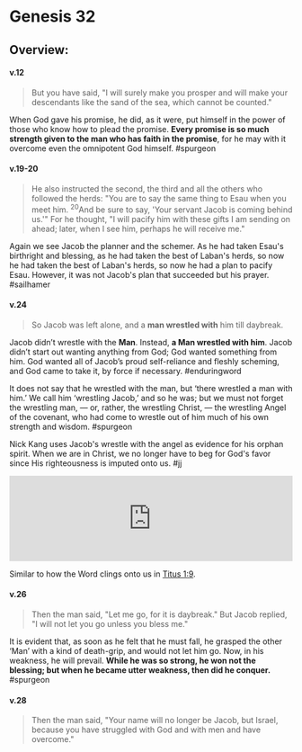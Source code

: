 # Genesis 32

## Overview:



#### v.12
>But you have said, "I will surely make you prosper and will make your descendants like the sand of the sea, which cannot be counted."

When God gave his promise, he did, as it were, put himself in the power of those who know how to plead the promise. **Every promise is so much strength given to the man who has faith in the promise**, for he may with it overcome even the omnipotent God himself.
#spurgeon 

#### v.19-20
>He also instructed the second, the third and all the others who followed the herds: "You are to say the same thing to Esau when you meet him. <sup>20</sup>And be sure to say, 'Your servant Jacob is coming behind us.'" For he thought, "I will pacify him with these gifts I am sending on ahead; later, when I see him, perhaps he will receive me."

Again we see Jacob the planner and the schemer. As he had taken Esau's birthright and blessing, as he had taken the best of Laban's herds, so now he had taken the best of Laban's herds, so now he had a plan to pacify Esau. However, it was not Jacob's plan that succeeded but his prayer.
#sailhamer 

#### v.24
>So Jacob was left alone, and a **man wrestled with** him till daybreak.

Jacob didn’t wrestle with the **Man**. Instead, **a Man wrestled with him**. Jacob didn’t start out wanting anything from God; God wanted something from him. God wanted all of Jacob’s proud self-reliance and fleshly scheming, and God came to take it, by force if necessary.
#enduringword 

It does not say that he wrestled with the man, but ‘there wrestled a man with him.’ We call him ‘wrestling Jacob,’ and so he was; but we must not forget the wrestling man, — or, rather, the wrestling Christ, — the wrestling Angel of the covenant, who had come to wrestle out of him much of his own strength and wisdom.
#spurgeon 

Nick Kang uses Jacob's wrestle with the angel as evidence for his orphan spirit. When we are in Christ, we no longer have to beg for God's favor since His righteousness is imputed onto us.
#jj 
<iframe src="https://open.spotify.com/embed-podcast/episode/48Gl1stcZ5ZeF1ZPFlBXv7" width="100%" height="152" frameborder="0" allowtransparency="true" allow="encrypted-media"></iframe>

Similar to how the Word clings onto us in [Titus 1:9](Titus1#v.9).

#### v.26
>Then the man said, "Let me go, for it is daybreak." But Jacob replied, "I will not let you go unless you bless me."

It is evident that, as soon as he felt that he must fall, he grasped the other ‘Man’ with a kind of death-grip, and would not let him go. Now, in his weakness, he will prevail. **While he was so strong, he won not the blessing; but when he became utter weakness, then did he conquer.**
#spurgeon 

#### v.28
>Then the man said, "Your name will no longer be Jacob, but Israel, because you have struggled with God and with men and have overcome."


